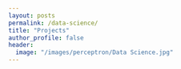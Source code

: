 ```yaml
---
layout: posts
permalink: /data-science/
title: "Projects"
author_profile: false
header:
  image: "/images/perceptron/Data Science.jpg"
---
```




